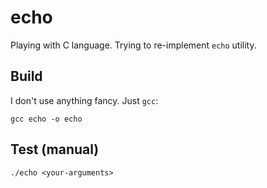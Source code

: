 # echo 

Playing with C language. Trying to re-implement `echo` utility.

## Build
I don't use anything fancy. Just `gcc`:
```
gcc echo -o echo
```

## Test (manual)
```
./echo <your-arguments>
```

